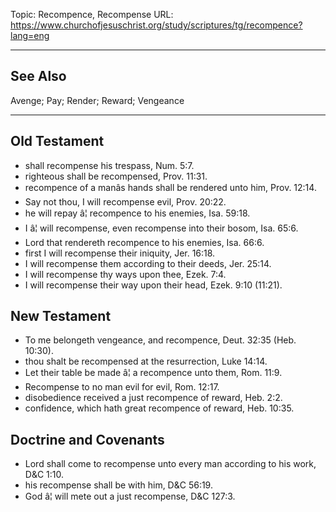 Topic: Recompence, Recompense
URL: https://www.churchofjesuschrist.org/study/scriptures/tg/recompence?lang=eng

---

## See Also

Avenge; Pay; Render; Reward; Vengeance

---

## Old Testament

- shall recompense his trespass, Num. 5:7.
- righteous shall be recompensed, Prov. 11:31.
- recompence of a manâs hands shall be rendered unto him, Prov. 12:14.
- Say not thou, I will recompense evil, Prov. 20:22.
- he will repay â¦ recompence to his enemies, Isa. 59:18.
- I â¦ will recompense, even recompense into their bosom, Isa. 65:6.
- Lord that rendereth recompence to his enemies, Isa. 66:6.
- first I will recompense their iniquity, Jer. 16:18.
- I will recompense them according to their deeds, Jer. 25:14.
- I will recompense thy ways upon thee, Ezek. 7:4.
- I will recompense their way upon their head, Ezek. 9:10 (11:21).

## New Testament

- To me belongeth vengeance, and recompence, Deut. 32:35 (Heb. 10:30).
- thou shalt be recompensed at the resurrection, Luke 14:14.
- Let their table be made â¦ a recompence unto them, Rom. 11:9.
- Recompense to no man evil for evil, Rom. 12:17.
- disobedience received a just recompence of reward, Heb. 2:2.
- confidence, which hath great recompence of reward, Heb. 10:35.

## Doctrine and Covenants

- Lord shall come to recompense unto every man according to his work, D&C 1:10.
- his recompense shall be with him, D&C 56:19.
- God â¦ will mete out a just recompense, D&C 127:3.


